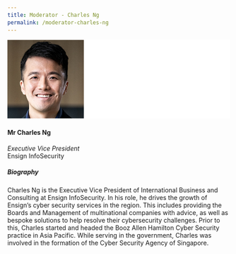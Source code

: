 ```yaml
---
title: Moderator - Charles Ng
permalink: /moderator-charles-ng
---
```


![Charles Ng](/images/speakers/Charles-Ng.jpg)

#### **Mr Charles Ng**

*Executive Vice President*  
Ensign InfoSecurity

##### **Biography**

Charles Ng is the Executive Vice President of International Business and Consulting at Ensign InfoSecurity.
In his role, he drives the growth of Ensign’s cyber security services in the region. This includes providing the Boards and Management of multinational companies with advice, as well as bespoke solutions to help resolve their cybersecurity challenges.
Prior to this, Charles started and headed the Booz Allen Hamilton Cyber Security practice in Asia Pacific. While serving in the government, Charles was involved in the formation of the Cyber Security Agency of Singapore.